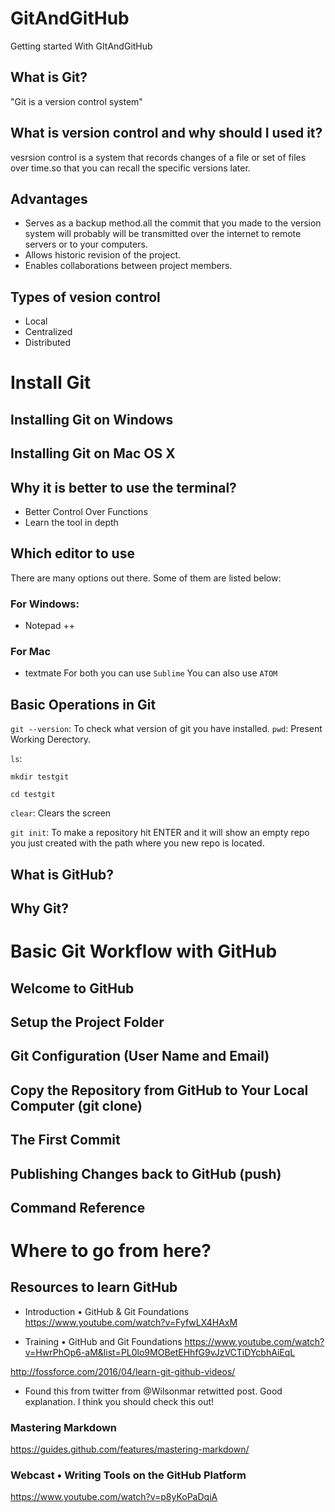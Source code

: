 # GitAndGitHub
Getting started With GItAndGitHub

## What is Git?
"Git is a version control system"
## What is version control and why should I used it?
vesrsion control is a system that records changes of a file or set of files over time.so that you can recall the specific versions later.
## Advantages
- Serves as a backup method.all the commit that you made to the version system will probably will be transmitted over the internet to remote servers or to your computers.
- Allows historic revision of the project.
- Enables collaborations between project members.
## Types of vesion control
- Local
- Centralized
- Distributed

# Install Git
## Installing Git on Windows
## Installing Git on Mac OS X
## Why it is better to use the terminal?
- Better Control Over Functions
- Learn the tool in depth
## Which editor to use
There are many options out there. Some of them are listed below:
### For Windows:
- Notepad ++
### For Mac
- textmate
For both you can use `Sublime`
You can also use `ATOM`
## Basic Operations in Git
`git --version`: To check what version of git you have installed.
`pwd`: Present Working Derectory.

`ls`: 

`mkdir testgit`

`cd testgit`

`clear`: Clears the screen

`git init`: To make a repository
hit ENTER and it will show an empty repo you just created with the path where you new repo is located.



## What is GitHub?
## Why Git?



# Basic Git Workflow with GitHub
## Welcome to GitHub
## Setup the Project Folder
## Git Configuration (User Name and Email)
## Copy the Repository from GitHub to Your Local Computer (git clone)
## The First Commit
## Publishing Changes back to GitHub (push)
## Command Reference

# Where to go from here?

## Resources to learn GitHub

- Introduction • GitHub & Git Foundations
https://www.youtube.com/watch?v=FyfwLX4HAxM

- Training • GitHub and Git Foundations
https://www.youtube.com/watch?v=HwrPhOp6-aM&list=PL0lo9MOBetEHhfG9vJzVCTiDYcbhAiEqL

http://fossforce.com/2016/04/learn-git-github-videos/ 
- Found this from twitter from @Wilsonmar retwitted post. Good explanation. I think you should check this out!

### Mastering Markdown
https://guides.github.com/features/mastering-markdown/

### Webcast • Writing Tools on the GitHub Platform
https://www.youtube.com/watch?v=p8yKoPaDqiA

